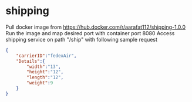# shipping
Pull docker image from https://hub.docker.com/r/aarafat112/shipping-1.0.0
Run the image and map desired port with container port 8080
Access shipping service on path "/ship" with following sample request
```json
{
    "carrierID":"fedexAir",
    "Details":{
        "width":"13",
        "height":"12",
        "length":"12",
        "weight":9
    }
}
```
